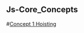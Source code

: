 ## Js-Core_Concepts

#[Concept 1 Hoisting](https://github.com/karankris/Js-Core_Concepts/tree/main/A%29%20Hoisting/index.js)

